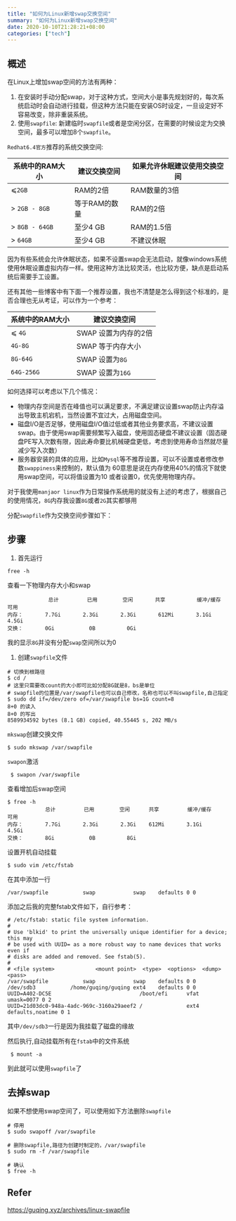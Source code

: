 ```yaml
---
title: "如何为Linux新增swap交换空间"
summary: "如何为Linux新增swap交换空间"
date: 2020-10-10T21:28:21+08:00
categories: ["tech"]
---
```


## 概述

在Linux上增加swap空间的方法有两种：

1. 在安装时手动分配swap，对于这种方式，空间大小是事先规划好的，每次系统启动时会自动进行挂载，但这种方法只能在安装OS时设定，一旦设定好不容易改变，除非重装系统。
2. 使用`swapfile`: 新建临时`swapfile`或者是空闲分区，在需要的时候设定为交换空间，最多可以增加8个`swapfile`。

`Redhat6.4官方`推荐的系统交换空间:

| 系统中的RAM大小 | 建议交换空间  | 如果允许休眠建议使用交换空间 |
| --------------- | ------------- | ---------------------------- |
| ⩽`2GB`          | RAM的2倍      | RAM数量的3倍                 |
| > `2GB - 8GB`   | 等于RAM的数量 | RAM的2倍                     |
| > `8GB - 64GB`  | 至少4 GB      | RAM的1.5倍                   |
| > `64GB`        | 至少4 GB      | 不建议休眠                   |

因为有些系统会允许休眠状态，如果不设置swap会无法启动，就像windows系统使用休眠设置虚拟内存一样。使用这种方法比较灵活，也比较方便，缺点是启动系统后需要手工设置。

还有其他一些博客中有下面一个推荐设置，我也不清楚是怎么得到这个标准的，是否合理也无从考证，可以作为一个参考：

| 系统中的RAM大小 | 建议交换空间         |
| --------------- | -------------------- |
| ⩽ `4G`          | SWAP 设置为内存的2倍 |
| `4G-8G`         | SWAP 等于内存大小    |
| `8G-64G`        | SWAP 设置为`8G`      |
| `64G-256G`      | SWAP 设置为`16G`     |

如何选择可以考虑以下几个情况：

- 物理内存空间是否在峰值也可以满足要求，不满足建议设置swap防止内存溢出导致主机宕机，当然设置不宜过大，占用磁盘空间。
- 磁盘I/O是否足够，使用磁盘I/O值过低或者其他业务要求高，不建议设置swap。由于使用swap需要频繁写入磁盘，使用固态硬盘不建议设置（固态硬盘PE写入次数有限，因此寿命要比机械硬盘更低，考虑到使用寿命当然就尽量减少写入次数）
- 服务器安装的具体的应用，比如`Mysql`等不推荐设置，可以不设置或者修改参数`swappiness`来控制的，默认值为 60意思是说在内存使用40%的情况下就使用swap空间，可以将值设置为10 或者设置0，优先使用物理内存。

对于我使用`manjaor linux`作为日常操作系统用的就没有上述的考虑了，根据自己的使用情况，`8G`内存我设置`8G`或者`2G`其实都够用

分配`swapfile`作为交换空间步骤如下：

## 步骤

1. 首先运行

```shell
free -h
```

查看一下物理内存大小和swap

```
             总计         已用        空闲       共享    	   缓冲/缓存    可用
内存：       7.7Gi       2.3Gi       2.3Gi       612Mi       3.1Gi       4.5Gi
交换：       0Gi          	0B       	0Gi
```

我的显示`8G`并没有分配`swap`空间所以为0

1. 创建`swapfile`文件

```shell
# 切换到根路径
$ cd /
# 这里只需要改count的大小即可比如分配8G就是8，bs是单位
# swapfile的位置是/var/swapfile也可以自己修改，名称也可以不叫swapfile,自己指定
$ sudo dd if=/dev/zero of=/var/swapfile bs=1G count=8
8+0 的读入
8+0 的写出
8589934592 bytes (8.1 GB) copied, 40.55445 s, 202 MB/s
```

`mkswap`创建交换文件

```shell
$ sudo mkswap /var/swapfile
```

`swapon`激活

```shell
 $ swapon /var/swapfile
```

查看增加后swap空间

```shell
$ free -h
			总计         已用        空闲      共享    		缓冲/缓存    可用
内存：       7.7Gi       2.3Gi       2.3Gi    612Mi       3.1Gi       4.5Gi
交换：       8Gi          	0B       	8Gi
```

设置开机自动挂载

```shell
$ sudo vim /etc/fstab
```

在其中添加一行

```shell
/var/swapfile			swap			swap	defaults 0 0
```

添加之后我的完整fstab文件如下，自行参考：

```shell
# /etc/fstab: static file system information.
#
# Use 'blkid' to print the universally unique identifier for a device; this may
# be used with UUID= as a more robust way to name devices that works even if
# disks are added and removed. See fstab(5).
#
# <file system>             <mount point>  <type>  <options>  <dump>  <pass>
/var/swapfile			swap			swap	defaults 0 0
/dev/sdb3			/home/guqing/guqing	ext4	defaults 0 0
UUID=A402-DC5E                            /boot/efi      vfat    umask=0077 0 2
UUID=21d03dc0-948a-4adc-969c-3160a29aeef2 /              ext4    defaults,noatime 0 1
```

其中`/dev/sdb3`一行是因为我挂载了磁盘的缘故

然后执行,自动挂载所有在`fstab`中的文件系统

```shell
 $ mount -a
```

到此就可以使用`swapfile`了

## 去掉swap

如果不想使用swap空间了，可以使用如下方法删除`swapfile`

```shell
# 停用
$ sudo swapoff /var/swapfile

# 删除swapfile,路径为创建时制定的，/var/swapfile
$ sudo rm -f /var/swapfile

# 确认
$ free -h
```

## Refer
https://guqing.xyz/archives/linux-swapfile